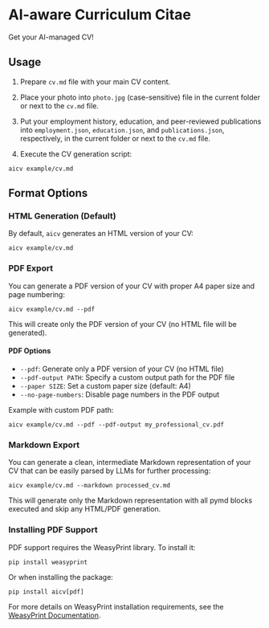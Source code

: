 # AI-aware Curriculum Citae

Get your AI-managed CV!

## Usage

1. Prepare `cv.md` file with your main CV content.

2. Place your photo into `photo.jpg` (case-sensitive) file in the current folder or next to the `cv.md` file.

3. Put your employment history, education, and peer-reviewed publications into `employment.json`, `education.json`, and `publications.json`, respectively, in the current folder or next to the `cv.md` file.

4. Execute the CV generation script:

```
aicv example/cv.md
```

## Format Options

### HTML Generation (Default)

By default, `aicv` generates an HTML version of your CV:

```
aicv example/cv.md
```

### PDF Export

You can generate a PDF version of your CV with proper A4 paper size and page numbering:

```
aicv example/cv.md --pdf
```

This will create only the PDF version of your CV (no HTML file will be generated).

#### PDF Options

- `--pdf`: Generate only a PDF version of your CV (no HTML file)
- `--pdf-output PATH`: Specify a custom output path for the PDF file
- `--paper SIZE`: Set a custom paper size (default: A4)
- `--no-page-numbers`: Disable page numbers in the PDF output

Example with custom PDF path:

```
aicv example/cv.md --pdf --pdf-output my_professional_cv.pdf
```

### Markdown Export

You can generate a clean, intermediate Markdown representation of your CV that can be easily parsed by LLMs for further processing:

```
aicv example/cv.md --markdown processed_cv.md
```

This will generate only the Markdown representation with all pymd blocks executed and skip any HTML/PDF generation.

### Installing PDF Support

PDF support requires the WeasyPrint library. To install it:

```
pip install weasyprint
```

Or when installing the package:

```
pip install aicv[pdf]
```

For more details on WeasyPrint installation requirements, see the [WeasyPrint Documentation](https://doc.courtbouillon.org/weasyprint/stable/first_steps.html#installation).